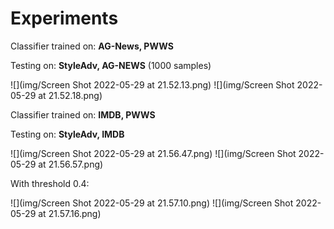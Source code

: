 # Experiments

Classifier trained on: **AG-News, PWWS**

Testing on: **StyleAdv, AG-NEWS** (1000 samples) 

 ![](img/Screen Shot 2022-05-29 at 21.52.13.png)
![](img/Screen Shot 2022-05-29 at 21.52.18.png)

Classifier trained on: **IMDB, PWWS**

Testing on: **StyleAdv, IMDB**

![](img/Screen Shot 2022-05-29 at 21.56.47.png)
![](img/Screen Shot 2022-05-29 at 21.56.57.png)

With threshold 0.4:

![](img/Screen Shot 2022-05-29 at 21.57.10.png)
![](img/Screen Shot 2022-05-29 at 21.57.16.png)